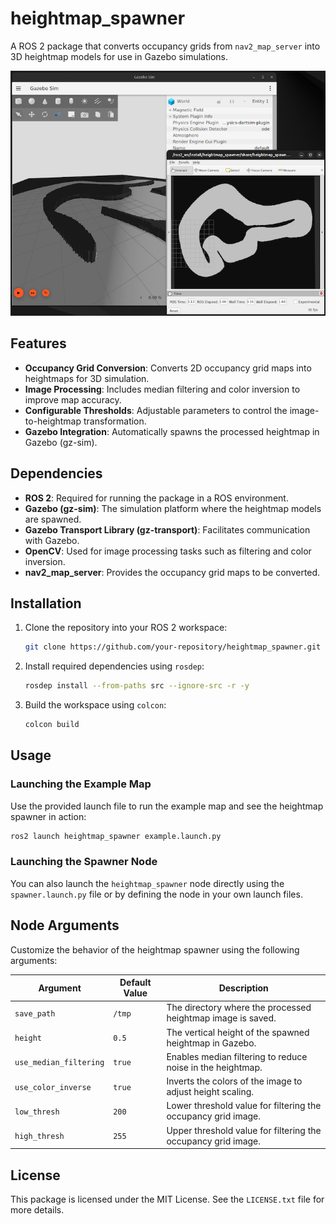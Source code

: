 # heightmap_spawner

A ROS 2 package that converts occupancy grids from `nav2_map_server` into 3D heightmap models for use in Gazebo simulations.

![screenshot](screenshot.png)

## Features
- **Occupancy Grid Conversion**: Converts 2D occupancy grid maps into heightmaps for 3D simulation.
- **Image Processing**: Includes median filtering and color inversion to improve map accuracy.
- **Configurable Thresholds**: Adjustable parameters to control the image-to-heightmap transformation.
- **Gazebo Integration**: Automatically spawns the processed heightmap in Gazebo (gz-sim).

## Dependencies
- **ROS 2**: Required for running the package in a ROS environment.
- **Gazebo (gz-sim)**: The simulation platform where the heightmap models are spawned.
- **Gazebo Transport Library (gz-transport)**: Facilitates communication with Gazebo.
- **OpenCV**: Used for image processing tasks such as filtering and color inversion.
- **nav2_map_server**: Provides the occupancy grid maps to be converted.

## Installation
1. Clone the repository into your ROS 2 workspace:
   ```bash
   git clone https://github.com/your-repository/heightmap_spawner.git
   ```
2. Install required dependencies using `rosdep`:
   ```bash
   rosdep install --from-paths src --ignore-src -r -y
   ```
3. Build the workspace using `colcon`:
   ```bash
   colcon build
   ```

## Usage
### Launching the Example Map
Use the provided launch file to run the example map and see the heightmap spawner in action:
```bash
ros2 launch heightmap_spawner example.launch.py
```

### Launching the Spawner Node
You can also launch the `heightmap_spawner` node directly using the `spawner.launch.py` file or by defining the node in your own launch files.

## Node Arguments
Customize the behavior of the heightmap spawner using the following arguments:

| Argument              | Default Value | Description                                                   |
|-----------------------|---------------|---------------------------------------------------------------|
| `save_path`           | `/tmp`        | The directory where the processed heightmap image is saved.   |
| `height`              | `0.5`         | The vertical height of the spawned heightmap in Gazebo.       |
| `use_median_filtering` | `true`       | Enables median filtering to reduce noise in the heightmap.    |
| `use_color_inverse`   | `true`        | Inverts the colors of the image to adjust height scaling.     |
| `low_thresh`          | `200`         | Lower threshold value for filtering the occupancy grid image. |
| `high_thresh`         | `255`         | Upper threshold value for filtering the occupancy grid image. |

## License
This package is licensed under the MIT License. See the `LICENSE.txt` file for more details.
